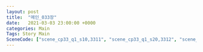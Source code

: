 ```yaml
---
layout: post
title:  "메인_033장"
date:   2021-03-03 23:00:00 +0000
categories: Main
Tags: Story Main
SceneCode: ["scene_cp33_q1_s10,3311", "scene_cp33_q1_s20,3312", "scene_cp33_q2_s10,3321", "scene_cp33_q2_s20,3322", "scene_cp33_q3_s10,3331", "scene_cp33_q3_s20,3332", "scene_cp33_q4_s10,3341", "scene_cp33_q4_s20,3342", "scene_cp33_q4_s30,3343"]
---
```

